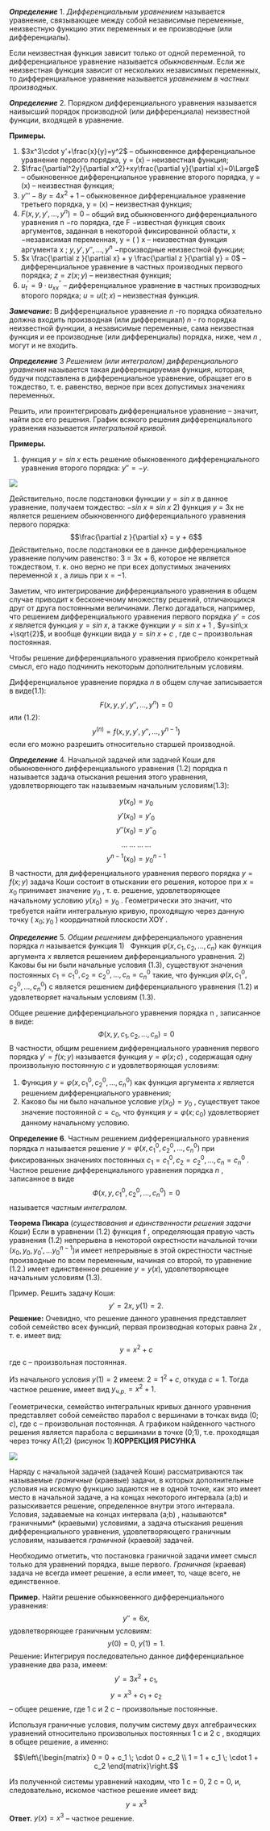 
**_Определение_** 1. _Дифференциальным уравнением_ называется уравнение, связывающее между собой независимые переменные, неизвестную функцию этих переменных и ее производные (или дифференциалы).

Если неизвестная функция зависит только от одной переменной, то дифференциальное уравнение называется _обыкновенным_. Если же неизвестная функция зависит от нескольких независимых переменных, то дифференциальное уравнение называется _уравнением в частных производных_.

**_Определение_** 2. Порядком дифференциального уравнения называется наивысший порядок производной (или дифференциала) неизвестной функции, входящей в уравнение.

**Примеры.**
1) $3x^3\cdot y'+\frac{x}{y}=y^2$ – обыкновенное дифференциальное уравнение первого порядка, y = (x) – неизвестная функция;
2) $\frac{\partial^2y}{\partial x^2}+xy\frac{\partial y}{\partial x}=0\Large$ – обыкновенное дифференциальное уравнение второго порядка, y = (x) – неизвестная функция; 
3) $y'''-8y=4x^2+1$ – обыкновенное дифференциальное уравнение третьего порядка, y = (x) – неизвестная функция;
4) $F(x,y,y',...,y^n)=0$ – общий вид обыкновенного дифференциального уравнения n −го порядка, где F −известная функция своих аргументов, заданная в некоторой фиксированной области, x −независимая переменная, y = ( ) x – неизвестная функция аргумента x ; $y,y',y'',...,y^n$ −производные неизвестной функции;
5) $x \frac{\partial z }{\partial x} + y \frac{\partial z }{\partial y} = 0$ – дифференциальное уравнение в частных производных первого порядка; $z=z(x;y)$ – неизвестная функция;
6) $u_{t}^{'}=9\;\cdot\; u_{xx}^{''}$ – дифференциальное уравнение в частных производных второго порядка; $u=u(t;x)$  – неизвестная функция.

**_Замечание_:** В дифференциальное уравнение _n_ -го порядка обязательно должна входить производная (или дифференциал) _n_ - го порядка неизвестной функции, а независимые переменные, сама неизвестная функция и ее производные (или дифференциалы) порядка, ниже, чем _n_ , могут и не входить.

**_Определение_** 3 _Решением (или интегралом) дифференциального уравнения_ называется такая дифференцируемая функция, которая, будучи подставлена в дифференциальное уравнение, обращает его в тождество, т. е. равенство, верное при всех допустимых значениях переменных.

Решить, или проинтегрировать дифференциальное уравнение – значит, найти все его решения. График всякого решения дифференциального уравнения называется _интегральной кривой_.

**Примеры.**
1) функция $y=sin\;x$ есть решение обыкновенного дифференциального уравнения второго порядка:  $y'' = -y$.

![](png/1.png)

Действительно, после подстановки функции $y=sin\;x$ в данное уравнение, получаем тождество: $-sin\;x \equiv sin\;x$
2) функция _y_ = 3x не является решением обыкновенного дифференциального уравнения первого порядка:
$$\frac{\partial z }{\partial x} = y + 6$$
Действительно, после подстановки ее в данное дифференциальное уравнение получим равенство: 3 = 3x + 6, которое не является тождеством, т. к. оно верно не при всех допустимых значениях переменной x , а лишь при x = −1.

Заметим, что интегрирование дифференциального уравнения в общем случае приводит к бесконечному множеству решений, отличающихся друг от друга постоянными величинами. Легко догадаться, например, что решением дифференциального уравнения первого порядка $y' = cos\;x$ является функция $y = sin\;x$, а также функции $y=sin\;x +1$ , $y=sin\;x +\sqrt{2}$, и вообще функции вида $y=sin\;x+c$ , где c – произвольная постоянная.
  
Чтобы решение дифференциального уравнения приобрело конкретный смысл, его надо подчинить некоторым дополнительным условиям.

Дифференциальное уравнение порядка _n_ в общем случае записывается в виде(1.1):
$$F(x,y,y',y'',...,y^n)=0$$
 или (1.2):
 $$y^{(n)} = f(x,y,y',y'',...,y^{n-1})$$
 если его можно разрешить относительно старшей производной.

**_Определение_** 4. Начальной задачей или задачей Коши для обыкновенного дифференциального уравнения (1.2) порядка n называется задача отыскания решения этого уравнения, удовлетворяющего так называемым начальным условиям(1.3):

  
$$y(x_0)=y_0$$
$$y'(x_0)=y'_0$$
$$y''(x_0)=y''_0$$
$$...\;...\;...\;...$$
$$y^{n-1}(x_0)=y^{n-1}_0$$
В частности, для дифференциального уравнения первого порядка $y = f(x;y)$ задача Коши состоит в отыскании его решения, которое при $x=x_0$ принимает значение $y_0$ , т. е. решение, удовлетворяющее начальному условию $y(x_0)=y_0$ . Геометрически это значит, что требуется найти интегральную кривую, проходящую через данную точку ( $x_0;y_0$ ) координатной плоскости XOY .

**_Определение_** 5. _Общим_ _решением_ дифференциального уравнения порядка _n_ называется функция
1)   Функция $\varphi(x,c_1,c_2,...,c_n)$ как функция аргумента $x$ является решением дифференциального уравнения.
2)   Каковы бы ни были начальные условия (1.3), существуют значения постоянных $c_1=c_1^0, c_2=c_2^0,...,c_n=c_n^0$ такие, что функция $\varphi(x,c_1^0,c_2^0,...,c_n^0)$ c является решением дифференциального уравнения (1.2) и удовлетворяет начальным условиям (1.3).

Общее решение дифференциального уравнения порядка n , записанное в виде:
$$Ф(x,y,с_1,с_2,...,с_n)=0$$
В частности, общим решением дифференциального уравнения первого порядка $y'=f(x;y)$ называется функция $y=\varphi(x;c)$ , содержащая одну произвольную постоянную $c$ и удовлетворяющая условиям:
 1) Функция $y=\varphi(x,c_1^0,c_2^0,...,c_n^0)$ как функция аргумента $x$ является решением дифференциального уравнения;
 2) Каково бы ни было начальное условие $y(x_0)=y_0$ , существует такое значение постоянной $c=c_0$, что функция $y=\varphi(x;c_0)$ удовлетворяет данному начальному условию.
 
**Определение 6**. Частным решением дифференциального уравнения порядка $n$ называется решение $y = \varphi(x,c_1^0,c_2^0,...,c_n^0)$ при фиксированных значениях постоянных $c_1=c_1^0, c_2=c_2^0,...,c_n=c_n^0$ . Частное решение дифференциального уравнения порядка $n$ , записанное в виде
$$Ф(x,y,c_1^0,c_2^0,...,c_n^0)=0$$
называется *частным интегралом.*

**Теорема Пикара** (*существования и единственности решения задачи Коши*) Если в уравнении (1.2) функция f , определяющая правую часть уравнения (1.2) непрерывна в некоторой окрестности начальной точки $(x_0,y_0,y_0',...y_0^{n-1})$и имеет непрерывные в этой окрестности частные производные по всем переменным, начиная со второй, то уравнение (1.2.) имеет единственное решение $y=y(x)$, удовлетворяющее начальным условиям (1.3).

Пример. Решить задачу Коши:
$$y'=2x,\; y(1)=2.$$**Решение:** Очевидно, что решение данного уравнения представляет собой семейство всех функций, первая производная которых равна $2x$ , т. е. имеет вид:
$$y=x^2+c$$ где c – произвольная постоянная.

Из начального условия $y(1)=2$ имеем: $2=1^2+c$, откуда $c=1$. Тогда частное решение, имеет вид $y_{ч.р.}=x^2+1$.

Геометрически, семейство интегральных кривых данного уравнения представляет собой семейство парабол с вершинами в точках вида (0; $c$), где c – произвольная постоянная. А графиком найденного частного решения является парабола с вершинами в точке (0;1), т.е. проходящая через точку A(1;2) (рисунок 1).**КОРРЕКЦИЯ РИСУНКА**

![](png/2.png)

Наряду с начальной задачей (задачей Коши) рассматриваются так называемые *граничные* (краевые) задачи, в которых дополнительные условия на искомую функцию задаются не в одной точке, как это имеет место в начальной задаче, а на концах некоторого интервала (a;b) и разыскивается решение, определенное внутри этого интервала. Условия, задаваемые на концах интервала (a;b) , называются* граничными* (краевыми) условиями, а задача отыскания решения дифференциального уравнения, удовлетворяющего граничным условиям, называется *граничной* (краевой) задачей.

Необходимо отметить, что постановка граничной задачи имеет смысл только для уравнений порядка, выше первого. *Граничная* (краевая) задача не всегда имеет решение, а если имеет, то, чаще всего, не единственное.

**Пример.** Найти решение обыкновенного дифференциального уравнения:
$$y''=6x,$$ удовлетворяющее граничным условиям:
$$y(0)=0,\; y(1)=1.$$Решение: Интегрируя последовательно данное дифференциальное уравнение два раза, имеем:
$$y'=3x^2+c_1,$$$$y=x^3+c_1+c_2$$ – общее решение, где 1 c и 2 c – произвольные постоянные.

 Используя граничные условия, получим систему двух алгебраических уравнений относительно произвольных постоянных 1 c и 2 c , входящих в общее решение, а именно:
 
$$\left\{\begin{matrix}
0 = 0 + c_1 \; \cdot 0 + c_2 \\ 1 = 1 + c_1 \; \cdot 1 + c_2
\end{matrix}\right.$$

Из полученной системы уравнений находим, что 1 c = 0, 2 c = 0, и, следовательно, искомое частное решение имеет вид:
$$y=x^3$$**Ответ.** $y(x)=x^3$ – частное решение.